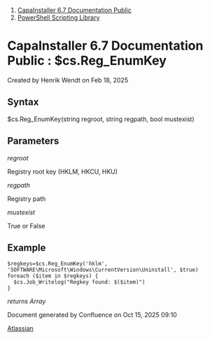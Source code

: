 <div id="page">

<div id="main" class="aui-page-panel">

<div id="main-header">

<div id="breadcrumb-section">

1.  [CapaInstaller 6.7 Documentation Public](index.html)
2.  [PowerShell Scripting Library](PowerShell-Scripting-Library_20342578761.html)

</div>

# <span id="title-text"> CapaInstaller 6.7 Documentation Public : \$cs.Reg_EnumKey </span>

</div>

<div id="content" class="view">

<div class="page-metadata">

Created by <span class="author"> Henrik Wendt</span> on Feb 18, 2025

</div>

<div id="main-content" class="wiki-content group">

## Syntax

\$cs.Reg_EnumKey(string regroot, string regpath, bool mustexist)

## Parameters

*regroot*

Registry root key (HKLM, HKCU, HKU)

*regpath*

Registry path

*mustexist*

True or False

## Example

<div class="code panel pdl" style="border-width: 1px;">

<div class="codeContent panelContent pdl">

``` syntaxhighlighter-pre
$regkeys=$cs.Reg_EnumKey('hklm', 'SOFTWARE\Microsoft\Windows\CurrentVersion\Uninstall', $true)
foreach ($item in $regkeys) {
  $cs.Job_Writelog("Regkey found: $($item)")
}
```

</div>

</div>

*returns Array*

</div>

</div>

</div>

<div id="footer" role="contentinfo">

<div class="section footer-body">

Document generated by Confluence on Oct 15, 2025 09:10

<div id="footer-logo">

[Atlassian](http://www.atlassian.com/)

</div>

</div>

</div>

</div>
